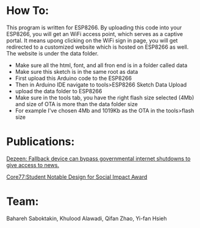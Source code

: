 # How To:
 This program is written for ESP8266. By uploading this code into your ESP8266, you will get an WiFi access point, which serves as a captive portal. It means upong clicking on the WiFi sign in page, you will get redirected to a customized website which is hosted on ESP8266 as well. The website is under the data folder. 
 *  Make sure all the html, font, and all fron end is in a folder called data <br />
 *  Make sure this sketch is in the same root as data <br />
 *  First upload this Arduino code to the ESP8266 <br />
 *  Then in Arduino IDE navigate to tools>ESP8266 Sketch Data Upload  <br />
 *  upload the data folder to ESP8266 <br />
 *  Make sure in the tools tab, you have the right flash size selected (4Mb) and size of OTA is more than the data folder size <br />
 *  For example I've chosen 4Mb and 1019Kb as the OTA in the tools>flash size <br />
 
# Publications:
[Dezeen: Fallback device can bypass governmental internet shutdowns to give access to news.](https://www.dezeen.com/2020/03/13/internet-shutdown-fallback-portal-device-technology/)

[Core77:Student Notable Design for Social Impact Award](https://designawards.core77.com/Design-for-Social-Impact/94767/Fallback-Designing-for-Global-Internet-Shutdowns)

# Team:
Bahareh Saboktakin, Khulood Alawadi, Qifan Zhao, Yi-fan Hsieh

